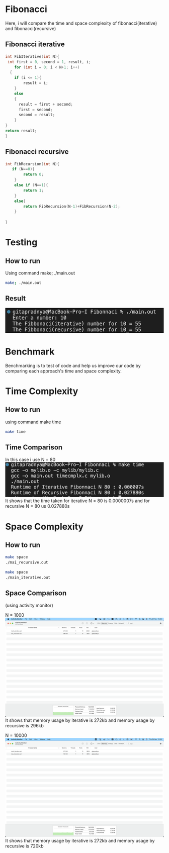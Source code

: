 # Fibonacci

Here, i will compare the time and space complexity of fibonacci(iterative) and fibonacci(recursive)

## Fibonacci iterative

```c
int FibIterative(int N){
 int first = 0, second = 1, result, i;
    for (int i = 0; i < N+1; i++)
  {
    if (i <= 1){
        result = i;
    }
    else
    {
      result = first + second;
      first = second;
      second = result;
    }
}
return result;
}
```

## Fibonacci recursive

```c
int FibRecursion(int N){
   if (N==0){
        return 0;
    }
    else if (N==1){
        return 1;
    }
    else{
        return FibRecursion(N-1)+FibRecursion(N-2);
    }

}
```

# Testing

## How to run

Using command make; ./main.out

```bash
make; ./main.out
```

## Result

![Result](Images/Result.png)

# Benchmark

Benchmarking is to test of code and help us improve our code by comparing each approach's time and space complexity.

# Time Complexity

## How to run

using command make time

```bash
make time
```

## Time Comparison

In this case i use N = 80
![TimeComplx](Images/TimeCmplx.png)
It shows that the time taken for iterative N = 80 is 0.0000007s and for recursive N = 80 us 0.027880s

# Space Complexity

## How to run

```bash
make space
./mai_recursive.out
```

```bash
make space
./main_iterative.out
```

## Space Comparison

(using activity monitor)

N = 1000
![SpaceCmplx](Images/Space1k.png)
It shows that memory usage by iterative is 272kb and memory usage by recursive is 296kb

N = 10000
![SpaceCmplx](Images/Space10k.png)
It shows that memory usage by iterative is 272kb and memory usage by recursive is 720kb
